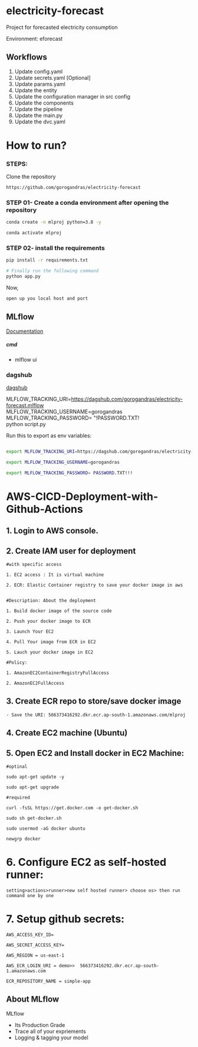 # electricity-forecast
Project for forecasted electricity consumption

Environment: eforecast

## Workflows

1. Update config.yaml
2. Update secrets.yaml [Optional]
3. Update params.yaml
4. Update the entity
5. Update the configuration manager in src config
6. Update the components
7. Update the pipeline
8. Update the main.py
9. Update the dvc.yaml   


# How to run?
### STEPS:

Clone the repository

```bash
https://github.com/gorogandras/electricity-forecast
```
### STEP 01- Create a conda environment after opening the repository

```bash
conda create -n mlproj python=3.8 -y
```

```bash
conda activate mlproj
```


### STEP 02- install the requirements
```bash
pip install -r requirements.txt
```


```bash
# Finally run the following command
python app.py
```

Now,
```bash
open up you local host and port
```



## MLflow

[Documentation](https://mlflow.org/docs/latest/index.html)


##### cmd
- mlflow ui

### dagshub
[dagshub](https://dagshub.com/)

MLFLOW_TRACKING_URI=https://dagshub.com/gorogandras/electricity-forecast.mlflow \
MLFLOW_TRACKING_USERNAME=gorogandras \
MLFLOW_TRACKING_PASSWORD= "!PASSWORD.TXT! \
python script.py

Run this to export as env variables:

```bash

export MLFLOW_TRACKING_URI=https://dagshub.com/gorogandras/electricity-forecast.mlflow

export MLFLOW_TRACKING_USERNAME=gorogandras 

export MLFLOW_TRACKING_PASSWORD= PASSWORD.TXT!!!

```



# AWS-CICD-Deployment-with-Github-Actions

## 1. Login to AWS console.

## 2. Create IAM user for deployment

	#with specific access

	1. EC2 access : It is virtual machine

	2. ECR: Elastic Container registry to save your docker image in aws


	#Description: About the deployment

	1. Build docker image of the source code

	2. Push your docker image to ECR

	3. Launch Your EC2 

	4. Pull Your image from ECR in EC2

	5. Lauch your docker image in EC2

	#Policy:

	1. AmazonEC2ContainerRegistryFullAccess

	2. AmazonEC2FullAccess

	
## 3. Create ECR repo to store/save docker image
    - Save the URI: 566373416292.dkr.ecr.ap-south-1.amazonaws.com/mlproj

	
## 4. Create EC2 machine (Ubuntu) 

## 5. Open EC2 and Install docker in EC2 Machine:
	
	
	#optinal

	sudo apt-get update -y

	sudo apt-get upgrade
	
	#required

	curl -fsSL https://get.docker.com -o get-docker.sh

	sudo sh get-docker.sh

	sudo usermod -aG docker ubuntu

	newgrp docker
	
# 6. Configure EC2 as self-hosted runner:
    setting>actions>runner>new self hosted runner> choose os> then run command one by one


# 7. Setup github secrets:

    AWS_ACCESS_KEY_ID=

    AWS_SECRET_ACCESS_KEY=

    AWS_REGION = us-east-1

    AWS_ECR_LOGIN_URI = demo>>  566373416292.dkr.ecr.ap-south-1.amazonaws.com

    ECR_REPOSITORY_NAME = simple-app




## About MLflow 
MLflow

 - Its Production Grade
 - Trace all of your expriements
 - Logging & tagging your model

